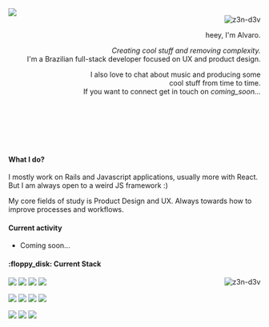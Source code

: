 <img align="left" src="https://media2.giphy.com/media/v1.Y2lkPTc5MGI3NjExYWRuZW5na2wzNjZoNGEzMTd3enhvNGYwOWF4bDl0ajBwMmdqanJxciZlcD12MV9pbnRlcm5hbF9naWZfYnlfaWQmY3Q9Zw/2FMZ918Q5JX8Y/giphy.webp" />

<p align="right">
  <img src="https://komarev.com/ghpvc/?username=z3n-dev&color=73EC8B&style=for-the-badge" alt="z3n-d3v" />
</p>

<p align="right">heey, I'm Alvaro.</p>
<p align="right"><i>Creating cool stuff and removing complexity.</i> </br> I'm a Brazilian full-stack developer focused on UX and product design. </p>
<p align="right">I also love to chat about music and producing some </br> cool stuff from time to time. </br> If you want to connect get in touch on <i>coming_soon...</i></p>

<br />
<br />
<br />
<br />
<br />

<h4 align="left">What I do?</h4>
<p>I mostly work on Rails and Javascript applications, usually more with React. But I am always open to a weird JS framework :)</p>
<p>My core fields of study is Product Design and UX. Always towards how to improve processes and workflows.</p>

<h4>Current activity</h4>
<ul>
  <li>Coming soon...</li>
</ul>


<h4 align="left">:floppy_disk: Current Stack</h4>
<img align="right" src="https://github-readme-streak-stats.herokuapp.com/?user=z3n-d3v&" alt="z3n-d3v" />
  
<p align="left">
  <img src="https://img.shields.io/badge/rails-%23CC0000.svg?style=for-the-badge&logo=ruby-on-rails&logoColor=white" />
  <img src="https://img.shields.io/badge/react-%2320232a.svg?style=for-the-badge&logo=react&logoColor=%2361DAFB" />
  <img src="https://img.shields.io/badge/node.js-6DA55F?style=for-the-badge&logo=node.js&logoColor=white" />
  <img src="https://img.shields.io/badge/Linux-FCC624?style=for-the-badge&logo=linux&logoColor=black" />
</p>


<p align="left">
  <img src="https://img.shields.io/badge/bootstrap-%238511FA.svg?style=for-the-badge&logo=bootstrap&logoColor=white" />
  <img src="https://img.shields.io/badge/mysql-4479A1.svg?style=for-the-badge&logo=mysql&logoColor=white" />
  <img src="https://img.shields.io/badge/AWS-%23FF9900.svg?style=for-the-badge&logo=amazon-aws&logoColor=white" />
  <img src="https://img.shields.io/badge/MUI-%230081CB.svg?style=for-the-badge&logo=mui&logoColor=white" />
</p>
<p align="left">
  <img src="https://img.shields.io/badge/-ElasticSearch-005571?style=for-the-badge&logo=elasticsearch" />
  <img src="https://img.shields.io/badge/figma-%23F24E1E.svg?style=for-the-badge&logo=figma&logoColor=white" />
  <img src="https://img.shields.io/badge/tailwindcss-%2338B2AC.svg?style=for-the-badge&logo=tailwind-css&logoColor=white" />
</p>


  
  


